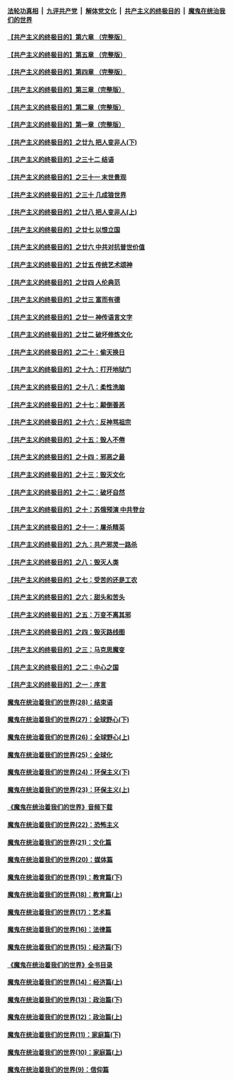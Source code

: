 

####  [法轮功真相](../../../../basic/blob/master/README.md?t=06151702) &nbsp;|&nbsp; [九评共产党](../../../../9ping.md/blob/master/README.md?t=06151702) &nbsp;|&nbsp; [解体党文化](../../../../jtdwh.md/blob/master/README.md?t=06151702)  &nbsp;|&nbsp; [共产主义的终极目的](../../../../gczydzjmd.md/blob/master/README.md?t=06151702) &nbsp;|&nbsp; [魔鬼在统治我们的世界](../../../../mgztzwmdsj.md/blob/master/README.md?t=06151702) 

#### [【共产主义的终极目的】第六章 （完整版）](../pages/nsc422/n11428913.md?t=06151702) 

#### [【共产主义的终极目的】第五章 （完整版）](../pages/nsc422/n11428912.md?t=06151702) 

#### [【共产主义的终极目的】第四章 （完整版）](../pages/nsc422/n11428907.md?t=06151702) 

#### [【共产主义的终极目的】第三章（完整版）](../pages/nsc422/n11428848.md?t=06151702) 

#### [【共产主义的终极目的】第二章（完整版）](../pages/nsc422/n11428831.md?t=06151702) 

#### [【共产主义的终极目的】第一章（完整版）](../pages/nsc422/n11417651.md?t=06151702) 

#### [【共产主义的终极目的】之廿九 把人变非人(下)](../pages/nsc422/n11344140.md?t=06151702) 

#### [【共产主义的终极目的】之三十二 结语](../pages/nsc422/n11360535.md?t=06151702) 

#### [【共产主义的终极目的】之三十一 末世景观](../pages/nsc422/n11351129.md?t=06151702) 

#### [【共产主义的终极目的】之三十 几成狼世界](../pages/nsc422/n11348280.md?t=06151702) 

#### [【共产主义的终极目的】之廿八 把人变非人(上)](../pages/nsc422/n11340492.md?t=06151702) 

#### [【共产主义的终极目的】之廿七 以恨立国](../pages/nsc422/n11336944.md?t=06151702) 

#### [【共产主义的终极目的】之廿六 中共对抗普世价值](../pages/nsc422/n11324785.md?t=06151702) 

#### [【共产主义的终极目的】之廿五 传统艺术颂神](../pages/nsc422/n11296396.md?t=06151702) 

#### [【共产主义的终极目的】之廿四 人伦典范](../pages/nsc422/n11296397.md?t=06151702) 

#### [【共产主义的终极目的】之廿三 富而有德](../pages/nsc422/n11283598.md?t=06151702) 

#### [【共产主义的终极目的】之廿一 神传语言文字](../pages/nsc422/n11263265.md?t=06151702) 

#### [【共产主义的终极目的】之廿二 破坏修炼文化](../pages/nsc422/n11245728.md?t=06151702) 

#### [【共产主义的终极目的】之二十：偷天换日](../pages/nsc422/n11238846.md?t=06151702) 

#### [【共产主义的终极目的】之十九：打开地狱门](../pages/nsc422/n11206376.md?t=06151702) 

#### [【共产主义的终极目的】之十八：柔性洗脑](../pages/nsc422/n11199994.md?t=06151702) 

#### [【共产主义的终极目的】之十七：颠倒善恶](../pages/nsc422/n11179782.md?t=06151702) 

#### [【共产主义的终极目的】之十六：反神骂祖宗](../pages/nsc422/n11166798.md?t=06151702) 

#### [【共产主义的终极目的】之十五：毁人不倦](../pages/nsc422/n11166792.md?t=06151702) 

#### [【共产主义的终极目的】之十四：邪恶之最](../pages/nsc422/n11150249.md?t=06151702) 

#### [【共产主义的终极目的】之十三：毁灭文化](../pages/nsc422/n11135227.md?t=06151702) 

#### [【共产主义的终极目的】之十二：破坏自然](../pages/nsc422/n11135214.md?t=06151702) 

#### [【共产主义的终极目的】之十：苏俄预演 中共登台](../pages/nsc422/n11118424.md?t=06151702) 

#### [【共产主义的终极目的】之十一：屠杀精英](../pages/nsc422/n11118442.md?t=06151702) 

#### [【共产主义的终极目的】之九：共产邪灵一路杀](../pages/nsc422/n11114139.md?t=06151702) 

#### [【共产主义的终极目的】之八：毁灭人类](../pages/nsc422/n11108503.md?t=06151702) 

#### [【共产主义的终极目的】之七：受苦的还是工农](../pages/nsc422/n11101809.md?t=06151702) 

#### [【共产主义的终极目的】之六：甜头和苦头](../pages/nsc422/n11096971.md?t=06151702) 

#### [【共产主义的终极目的】之五：万变不离其邪](../pages/nsc422/n11091285.md?t=06151702) 

#### [【共产主义的终极目的】之四：毁灭路线图](../pages/nsc422/n11086284.md?t=06151702) 

#### [【共产主义的终极目的】之三：马克思魔变](../pages/nsc422/n11061941.md?t=06151702) 

#### [【共产主义的终极目的】之二：中心之国](../pages/nsc422/n11047728.md?t=06151702) 

#### [【共产主义的终极目的】之一：序言](../pages/nsc422/n11086077.md?t=06151702) 

#### [魔鬼在统治着我们的世界(28)：结束语](../pages/nsc422/n10936246.md?t=06151702) 

#### [魔鬼在统治着我们的世界(27)：全球野心(下)](../pages/nsc422/n10928319.md?t=06151702) 

#### [魔鬼在统治着我们的世界(26)：全球野心(上)](../pages/nsc422/n10900318.md?t=06151702) 

#### [魔鬼在统治着我们的世界(25)：全球化](../pages/nsc422/n10788205.md?t=06151702) 

#### [魔鬼在统治着我们的世界(24)：环保主义(下)](../pages/nsc422/n10695307.md?t=06151702) 

#### [魔鬼在统治着我们的世界(23)：环保主义(上)](../pages/nsc422/n10688613.md?t=06151702) 

#### [《魔鬼在统治着我们的世界》音频下载](../pages/nsc422/n10635553.md?t=06151702) 

#### [魔鬼在统治着我们的世界(22)：恐怖主义](../pages/nsc422/n10614727.md?t=06151702) 

#### [魔鬼在统治着我们的世界(21)：文化篇](../pages/nsc422/n10597706.md?t=06151702) 

#### [魔鬼在统治着我们的世界(20)：媒体篇](../pages/nsc422/n10586579.md?t=06151702) 

#### [魔鬼在统治着我们的世界(19)：教育篇(下)](../pages/nsc422/n10564808.md?t=06151702) 

#### [魔鬼在统治着我们的世界(18)：教育篇(上)](../pages/nsc422/n10526970.md?t=06151702) 

#### [魔鬼在统治着我们的世界(17)：艺术篇](../pages/nsc422/n10499093.md?t=06151702) 

#### [魔鬼在统治着我们的世界(16)：法律篇](../pages/nsc422/n10485969.md?t=06151702) 

#### [魔鬼在统治着我们的世界(15)：经济篇(下)](../pages/nsc422/n10469975.md?t=06151702) 

#### [《魔鬼在统治着我们的世界》全书目录](../pages/nsc422/n10464261.md?t=06151702) 

#### [魔鬼在统治着我们的世界(14)：经济篇(上)](../pages/nsc422/n10457370.md?t=06151702) 

#### [魔鬼在统治着我们的世界(13)：政治篇(下)](../pages/nsc422/n10448270.md?t=06151702) 

#### [魔鬼在统治着我们的世界(12)：政治篇(上)](../pages/nsc422/n10444576.md?t=06151702) 

#### [魔鬼在统治着我们的世界(11)：家庭篇(下)](../pages/nsc422/n10440961.md?t=06151702) 

#### [魔鬼在统治着我们的世界(10)：家庭篇(上)](../pages/nsc422/n10435448.md?t=06151702) 

#### [魔鬼在统治着我们的世界(9)：信仰篇](../pages/nsc422/n10432159.md?t=06151702) 

